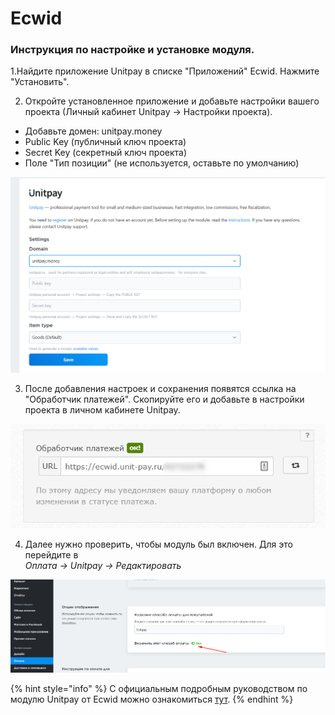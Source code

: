 # Ecwid

### Инструкция по настройке и установке модуля.

1.Найдите приложение Unitpay в списке "Приложений" Ecwid. Нажмите "Установить".

2. Откройте установленное приложение и добавьте настройки вашего проекта \(Личный кабинет Unitpay -&gt; Настройки проекта\).  
- Добавьте домен: unitpay.money  
- Public Key \(публичный ключ проекта\)  
- Secret Key \(секретный ключ проекта\)  
- Поле "Тип позиции" \(не используется, оставьте по умолчанию\)

![](../../.gitbook/assets/image%20%2884%29.png)

3. После добавления настроек и сохранения появятся ссылка на "Обработчик платежей". Скопируйте его и добавьте в настройки проекта в личном кабинете Unitpay.

![](../../.gitbook/assets/2021-06-28_134700.png)

4. Далее нужно проверить, чтобы модуль был включен. Для это перейдите в  
_Оплата -&gt; Unitpay -&gt; Редактировать_

![](../../.gitbook/assets/ecw3%20%281%29.png)

{% hint style="info" %}
С официальным подробным руководством по модулю Unitpay от Ecwid можно ознакомиться [тут](https://support.ecwid.com/hc/ru/articles/4405021166226).
{% endhint %}

